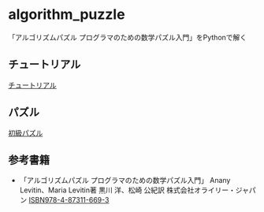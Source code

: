 # algorithm_puzzle
「アルゴリズムパズル プログラマのための数学パズル入門」をPythonで解く

## チュートリアル
[チュートリアル](https://github.com/y-tetsu/algorithm_puzzle/blob/master/tutorial/README.md)

## パズル
[初級パズル](https://github.com/y-tetsu/algorithm_puzzle/blob/master/elementary/README.md)

## 参考書籍
- 「アルゴリズムパズル プログラマのための数学パズル入門」 Anany Levitin、Maria Levitin著 黒川 洋、松崎 公紀訳 株式会社オライリー・ジャパン [ISBN978-4-87311-669-3](https://www.oreilly.co.jp/books/9784873116693/)
